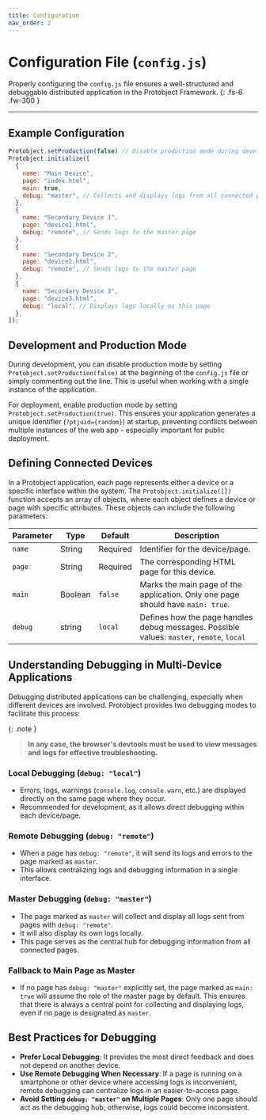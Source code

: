 ```yaml
---
title: Configuration
nav_order: 2
---
```


# Configuration File (`config.js`)

Properly configuring the `config.js` file ensures a well-structured and debuggable distributed application in the Protobject Framework.
{: .fs-6 .fw-300 }

---

## Example Configuration

```javascript
Protobject.setProduction(false) // Disable production mode during development
Protobject.initialize([
  {
    name: "Main Device",
    page: "index.html",
    main: true,
    debug: "master", // Collects and displays logs from all connected pages
  },
  {
    name: "Secondary Device 1",
    page: "device1.html",
    debug: "remote", // Sends logs to the master page
  },
  {
    name: "Secondary Device 2",
    page: "device2.html",
    debug: "remote", // Sends logs to the master page
  },
  {
    name: "Secondary Device 3",
    page: "device3.html",
    debug: "local", // Displays logs locally on this page
  },
]);
```


## Development and Production Mode

During development, you can disable production mode by setting `Protobject.setProduction(false)` at the beginning of the `config.js` file or simply commenting out the line. This is useful when working with a single instance of the application.

For deployment, enable production mode by setting `Protobject.setProduction(true)`. This ensures your application generates a unique identifier (`?ptjuid={random}`) at startup, preventing conflicts between multiple instances of the web app - especially important for public deployment.

## Defining Connected Devices

In a Protobject application, each page represents either a device or a specific interface within the system. The `Protobject.initialize([])` function accepts an array of objects, where each object defines a device or page with specific attributes. These objects can include the following parameters:

| Parameter   | Type    | Default | Description |
|------------|--------|---------|-------------|
| `name`     | String | Required | Identifier for the device/page. |
| `page`     | String | Required | The corresponding HTML page for this device. |
| `main`     | Boolean | `false` | Marks the main page of the application. Only one page should have `main: true`. |
| `debug`    | string | `local` | Defines how the page handles debug messages. Possible values: `master`, `remote`, `local`  |

## Understanding Debugging in Multi-Device Applications

Debugging distributed applications can be challenging, especially when different devices are involved. Protobject provides two debugging modes to facilitate this process:

{: .note }
> **In any case, the browser's devtools must be used to view messages and logs for effective troubleshooting.**


### **Local Debugging (`debug: "local"`)**

- Errors, logs, warnings (`console.log`, `console.warn`, etc.) are displayed directly on the same page where they occur.
- Recommended for development, as it allows direct debugging within each device/page.

### **Remote Debugging (`debug: "remote"`)**

- When a page has `debug: "remote"`, it will send its logs and errors to the page marked as `master`.
- This allows centralizing logs and debugging information in a single interface.

### **Master Debugging (`debug: "master"`)**

- The page marked as `master` will collect and display all logs sent from pages with `debug: "remote"`.
- It will also display its own logs locally.
- This page serves as the central hub for debugging information from all connected pages.

### Fallback to Main Page as Master

- If no page has `debug: "master"` explicitly set, the page marked as `main: true` will assume the role of the master page by default. This ensures that there is always a central point for collecting and displaying logs, even if no page is designated as `master`.

## Best Practices for Debugging

- **Prefer Local Debugging**: It provides the most direct feedback and does not depend on another device.
- **Use Remote Debugging When Necessary**: If a page is running on a smartphone or other device where accessing logs is inconvenient, remote debugging can centralize logs in an easier-to-access page.
- **Avoid Setting `debug: "master"` on Multiple Pages**: Only one page should act as the debugging hub; otherwise, logs could become inconsistent.


